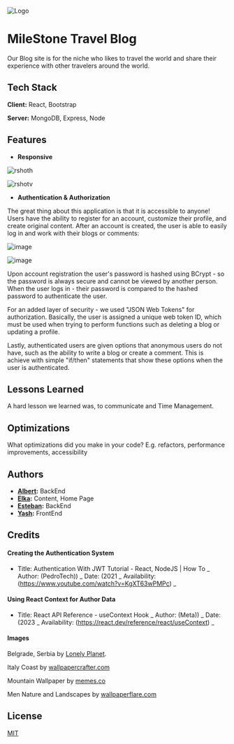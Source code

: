 ![Logo](https://github.com/DJFancyAl/Travel-Blog/assets/104106586/2b361142-ef0a-4eb9-a24c-c587c0da1486)

# MileStone Travel Blog

Our Blog site is for the niche who likes to travel the world and share their experience with other travelers around the world.

## Tech Stack

**Client:** React, Bootstrap

**Server:** MongoDB, Express, Node

## Features

- **Responsive**

![rshoth](https://github.com/DJFancyAl/Travel-Blog/assets/104106586/be56dc5a-1190-4ebc-94c3-93f821b41b68)

![rshotv](https://github.com/DJFancyAl/Travel-Blog/assets/104106586/ff70c031-98b6-46fe-81f4-a582a29076a7)

- **Authentication & Authorization**

The great thing about this application is that it is accessible to anyone! Users have the ability to register for an account, customize their profile, and create original content. After an account is created, the user is able to easily log in and work with their blogs or comments:

![image](https://github.com/DJFancyAl/Travel-Blog/assets/80846699/d896047e-87c0-4c93-a410-6f3b3d243919)

![image](https://github.com/DJFancyAl/Travel-Blog/assets/80846699/fc8299ca-813b-45df-beb0-25c8390870d1)

Upon account registration the user's password is hashed using BCrypt - so the password is always secure and cannot be viewed by another person. When the user logs in - their password is compared to the hashed password to authenticate the user.

For an added layer of security - we used "JSON Web Tokens" for authorization. Basically, the user is assigned a unique web token ID, which must be used when trying to perform functions such as deleting a blog or updating a profile.

Lastly, authenticated users are given options that anonymous users do not have, such as the ability to write a blog or create a comment. This is achieve with simple "if/then" statements that show these options when the user is authenticated.

## Lessons Learned

A hard lesson we learned was, to communicate and Time Management.

## Optimizations

What optimizations did you make in your code? E.g. refactors, performance improvements, accessibility

## Authors

- **[Albert](https://github.com/DJFancyAl):** BackEnd
- **[Elka](https://github.com/Elka1214):** Content, Home Page
- **[Esteban](https://github.com/ebarroso2214):** BackEnd
- **[Yash](https://github.com/YashxPatel):** FrontEnd

## Credits

#### Creating the Authentication System

- Title: Authentication With JWT Tutorial - React, NodeJS | How To _ Author: (PedroTech)) _ Date: (2021 _ Availability: (https://www.youtube.com/watch?v=KgXT63wPMPc) _

#### Using React Context for Author Data

- Title: React API Reference - useContext Hook _ Author: (Meta)) _ Date: (2023 _ Availability: (https://react.dev/reference/react/useContext) _

#### Images

Belgrade, Serbia by [Lonely Planet](https://lp-cms-production.imgix.net/features/2017/09/Belgrade-Knez-Mihailova-street-af958c3aa30c.jpg?auto=format&fit=crop&ar=1:1&q=75&w=1024).

Italy Coast by [wallpapercrafter.com](https://wallpapercrafter.com/th800/33038-Italy-coast-4K-4k-wallpaper-4K-Tyrrhenian-Sea-houses-sky-clouds-booking-rest-travel.jpg)

Mountain Wallpaper by [memes.co](https://memes.co.in/wallpapers/uploads/1625904083.jpg)

Men Nature and Landscapes by [wallpaperflare.com](https://c0.wallpaperflare.com/preview/453/499/723/men-nature-and-landscapes-travel-adventure.jpg)

## License

[MIT](https://choosealicense.com/licenses/mit/)
